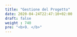 ```yaml
---
title: "Gestione del Progetto"
date: 2020-04-24T22:47:10+02:00
draft: false
weight : 740
pre: "<b>9. </b>"
---
```



